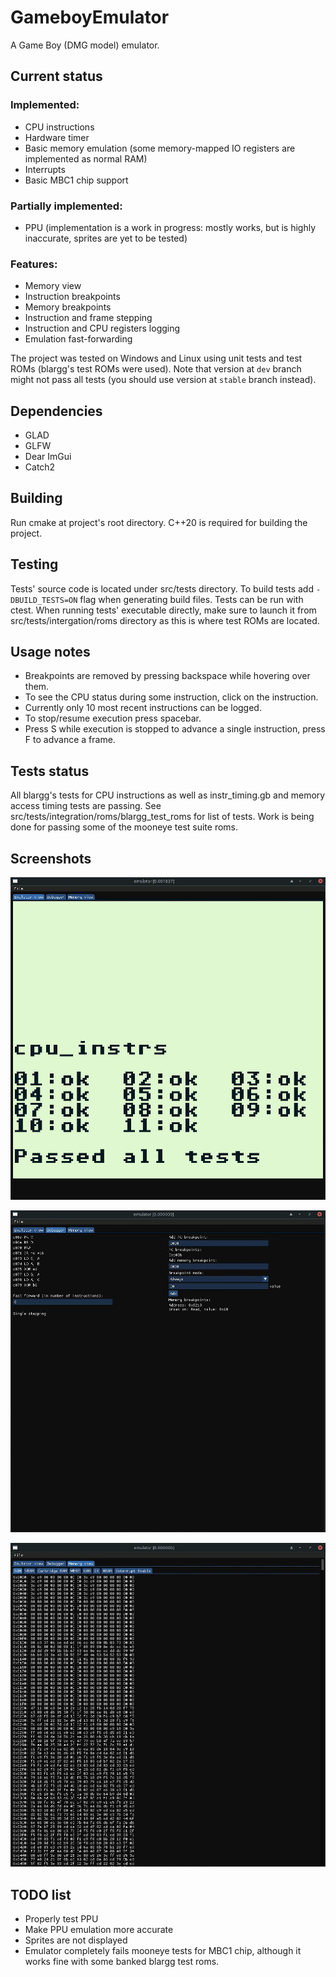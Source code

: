 # GameboyEmulator
A Game Boy (DMG model) emulator.

## Current status

### Implemented:
- CPU instructions
- Hardware timer
- Basic memory emulation (some memory-mapped IO registers are implemented as normal RAM)
- Interrupts
- Basic MBC1 chip support

### Partially implemented:
- PPU (implementation is a work in progress: mostly works, but is highly inaccurate, sprites are yet to be tested)

### Features:
- Memory view
- Instruction breakpoints
- Memory breakpoints
- Instruction and frame stepping
- Instruction and CPU registers logging
- Emulation fast-forwarding

The project was tested on Windows and Linux using unit tests and test ROMs (blargg's test ROMs were used). Note that version at `dev` branch might not pass all tests (you should use version at `stable` branch instead).

## Dependencies
 - GLAD
 - GLFW
 - Dear ImGui
 - Catch2
## Building
Run cmake at project's root directory. C++20 is required for building the project.
## Testing
Tests' source code is located under src/tests directory. To build tests add `-DBUILD_TESTS=ON` flag when generating build files. Tests can be run with ctest. When running tests' executable directly, make sure to launch it from src/tests/intergation/roms directory as this is where test ROMs are located.

## Usage notes

- Breakpoints are removed by pressing backspace while hovering over them.
- To see the CPU status during some instruction, click on the instruction.
- Currently only 10 most recent instructions can be logged.
- To stop/resume execution press spacebar.
- Press S while execution is stopped to advance a single instruction, press F to advance a frame.

## Tests status

All blargg's tests for CPU instructions as well as instr_timing.gb and memory access timing tests are passing. See src/tests/integration/roms/blargg_test_roms for list of tests. Work is being done for passing some of the mooneye test suite roms.

## Screenshots

![Emulator view](./emulator_view.png)


![Debugger](./debugger.png)


![Memory view](./memory_view.png)

## TODO list
- Properly test PPU
- Make PPU emulation more accurate
- Sprites are not displayed
- Emulator completely fails mooneye tests for MBC1 chip, although it works fine with some banked blargg test roms.
